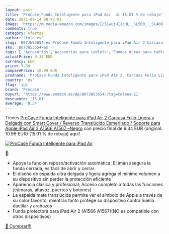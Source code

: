 ```yaml
---
layout: post
title: 'ProCase Funda Inteligente para iPad Air  al 15.01 % de rebaja'
date: 2021-09-14 08:42:01
image: 'https://m.media-amazon.com/images/I/31wujHIJcHL._SL500_._SL400_.jpg'
comments: true
category: ofertas
author: 'tole.es'
slug: 'B07JW53654-es ProCase Funda Inteligente para iPad Air 2 Carcasa Folio...'
sku: 'B07JW53654-es'
tags: [ 'Accesorios','Accesorios para tablets','Fundas duras para tablets','Fundas para tablets','Informática','apple','ipad','procase', ]
actualPrice: 9.34 EUR
currency: EUR
price: 9.34
comparePrice: 10.99 EUR
prodname: 'ProCase Funda Inteligente para iPad Air 2  Carcasa Folio Ligera y Delgada con Smart Cover / Reverso Translúcido Esmerilado / Soporte  para Apple iPad Air 2  A1566 A1567  –Negro'
country: 'es'
flag: '🇪🇸'
brand: 'Procase'
buyurl: 'https://www.amazon.es/dp/B07JW53654/?tag=tolees-21'
descuento: '15.01'
average: '9.34'
---
```


Tienes [ProCase Funda Inteligente para iPad Air 2  Carcasa Folio Ligera y Delgada con Smart Cover / Reverso Translúcido Esmerilado / Soporte  para Apple iPad Air 2  A1566 A1567  –Negro](https://www.amazon.es/dp/B07JW53654/?tag=tolees-21) con precio final de  9.34 EUR (original: 10.99 EUR) (15.01 %  de rebaja) aqui!

[![ProCase Funda Inteligente para iPad Air ](https://m.media-amazon.com/images/I/31wujHIJcHL._SL500_._SL400_.jpg)](https://www.amazon.es/dp/B07JW53654/?tag=tolees-21)

🔎:

- Apoya la función reposo/activación automática; El imán asegura la funda cerrada, es fácil de abrir y cerrar
- El diseño de espalda ultra delgada y ligera agrega el mínimo volumen a su dispositivo sin perder la protección eficiente
- Apariencia clásica y profesional; Acceso completo a todas las funciones (cámaras, altavoz, puertos y botones)
- La espalda mate translúcida permite ver el símbolo de Apple a través de su color favorito, mientras tanto protege su dispositivo contra huella dactilar y arañazos
- Funda protectora para iPad Air 2 (A1566 A1567)(NO es compatible con otros dispositivos)

[🛒 Comprar!!!](https://www.amazon.es/dp/B07JW53654/?tag=tolees-21)

